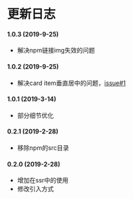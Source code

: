 # 更新日志

#### 1.0.3 (2019-9-25)

* 解决npm链接img失效的问题

#### 1.0.2 (2019-9-25)

* 解决card item垂直居中的问题，[issue#1](https://github.com/jekorx/vue-carousel-card/issues/1)

#### 1.0.1 (2019-3-14)

* 部分细节优化

#### 0.2.1 (2019-2-28)

* 移除npm的src目录

#### 0.2.0 (2019-2-28)

* 增加在ssr中的使用
* 修改引入方式
